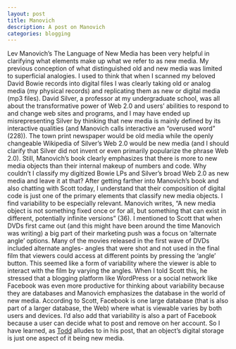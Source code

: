 ```yaml
---
layout: post
title: Manovich
description: A post on Manovich
categories: blogging
---
```

Lev Manovich’s The Language of New Media has been very helpful in clarifying what elements make up what we refer to as new media. My previous conception of what distinguished old and new media was limited to superficial analogies. I used to think that when I scanned my beloved David Bowie records into digital files I was clearly taking old or analog media (my physical records) and replicating them as new or digital media (mp3 files). David Silver, a professor at my undergraduate school, was all about the transformative power of Web 2.0 and users’ abilities to respond to and change web sites and programs, and I may have ended up misrepresenting Silver by thinking that new media is mainly defined by its interactive qualities (and Manovich calls interactive an “overused word” (228)). The town print newspaper would be old media while the openly changeable Wikipedia of Silver’s Web 2.0 would be new media (and I should clarify that Silver did not invent or even primarily popularize the phrase Web 2.0). Still, Manovich’s book clearly emphasizes that there is more to new media objects than their internal makeup of numbers and code. Why couldn’t I classify my digitized Bowie LPs and Silver’s broad Web 2.0 as new media and leave it at that?
After getting farther into Manovich’s book and also chatting with Scott today, I understand that their composition of digital code is just one of the primary elements that classify new media objects. I find variability to be especially relevant. Manovich writes, “A new media object is not something fixed once or for all, but something that can exist in different, potentially infinite versions” (36). I mentioned to Scott that when DVDs first came out (and this might have been around the time Manovich was writing) a big part of their marketing push was a focus on ‘alternate angle’ options. Many of the movies released in the first wave of DVDs included alternate angles- angles that were shot and not used in the final film that viewers could access at different points by pressing the ‘angle’ button. This seemed like a form of variability where the viewer is able to interact with the film by varying the angles. When I told Scott this, he stressed that a blogging platform like WordPress or a social network like Facebook was even more productive for thinking about variability because they are databases and Manovich emphasizes the database in the world of new media. According to Scott, Facebook is one large database (that is also part of a larger database, the Web) where what is viewable varies by both users and devices. I’d also add that variability is also a part of Facebook because a user can decide what to post and remove on her account. So I have learned, as [Todd](http://tbreijak.github.io/blog/2016-02-17/Manovich-and-Haraway.html) alludes to in his post, that an object’s digital storage is just one aspect of it being new media.
